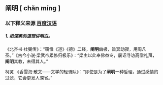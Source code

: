 ## 阐明     [ chǎn míng ]

### 以下释义来源   [百度汉语]([https://hanyu.baidu.com/s?wd=%E9%98%90%E6%98%8E&device=pc&from=home#detailmean](https://hanyu.baidu.com/s?wd=阐明&device=pc&from=home#detailmean))

##### 1. 把深奥的道理讲明白。

  《北齐书·杜弼传》：“窃惟《道》《德》二经，**阐明**幽极，旨冥动寂，用周凡圣。”《古今小说·梁武帝累修归极乐》：“梁主以此奉佛益专，屡诏寻访高僧礼拜，**阐明**其教，未得其人。”

柯灵 《香雪海·散文——文学的轻骑队》：“即使是为了**阐明**一种哲理，通过感情的过滤，它会更发人深省。”